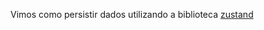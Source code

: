 Vimos como persistir dados utilizando a biblioteca [zustand](https://zustand.docs.pmnd.rs/getting-started/introduction)